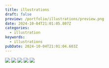 ```yaml
---
title: illustrations
draft: false
preview: /portfolio/illustrations/preview.png
date: 2024-10-04T21:01:05.807Z
categories:
  - illustration
keywords:
  - illustrations
pubDate: 2024-10-04T21:01:04.603Z
---
```


![](/portfolio/illustrations/illustrations-1.jpg)
![](/portfolio/illustrations/illustrations-3.jpg)
![](/portfolio/illustrations/illustrations-4.jpg)
![](/portfolio/illustrations/illustrations-5.jpg)
![](/portfolio/illustrations/illustrations-6.png)
